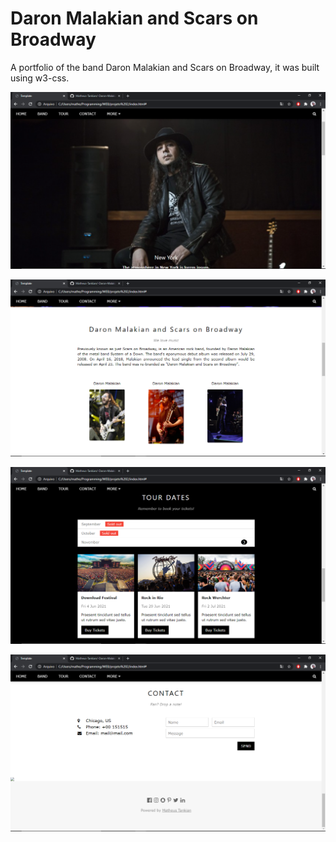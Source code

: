 #  Daron Malakian and Scars on Broadway

A portfolio of the band Daron Malakian and Scars on Broadway, it was built using w3-css.

![home](https://github.com/Matheus-Tankian/-Daron-Malakian-and-Scars-on-Broadway/blob/master/Captura%20de%20Tela%20(9).png)

![about](https://github.com/Matheus-Tankian/-Daron-Malakian-and-Scars-on-Broadway/blob/master/Captura%20de%20Tela%20(10).png)

![shows](https://github.com/Matheus-Tankian/-Daron-Malakian-and-Scars-on-Broadway/blob/master/Captura%20de%20Tela%20(11).png)

![Contacts](https://github.com/Matheus-Tankian/-Daron-Malakian-and-Scars-on-Broadway/blob/master/Captura%20de%20Tela%20(12).png)
